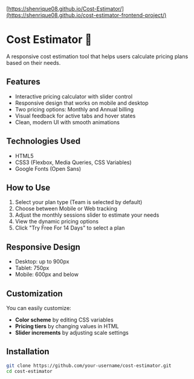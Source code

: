 [https://shenrique08.github.io/Cost-Estimator/](https://shenrique08.github.io/cost-estimator-frontend-project/)
# Cost Estimator 💸

A responsive cost estimation tool that helps users calculate pricing plans based on their needs.

## Features

- Interactive pricing calculator with slider control
- Responsive design that works on mobile and desktop
- Two pricing options: Monthly and Annual billing
- Visual feedback for active tabs and hover states
- Clean, modern UI with smooth animations

## Technologies Used

- HTML5  
- CSS3 (Flexbox, Media Queries, CSS Variables)  
- Google Fonts (Open Sans)

## How to Use

1. Select your plan type (Team is selected by default)
2. Choose between Mobile or Web tracking
3. Adjust the monthly sessions slider to estimate your needs
4. View the dynamic pricing options
5. Click "Try Free For 14 Days" to select a plan

## Responsive Design

- Desktop: up to 900px
- Tablet: 750px
- Mobile: 600px and below

## Customization

You can easily customize:
- **Color scheme** by editing CSS variables
- **Pricing tiers** by changing values in HTML
- **Slider increments** by adjusting scale settings

## Installation

```bash
git clone https://github.com/your-username/cost-estimator.git
cd cost-estimator
